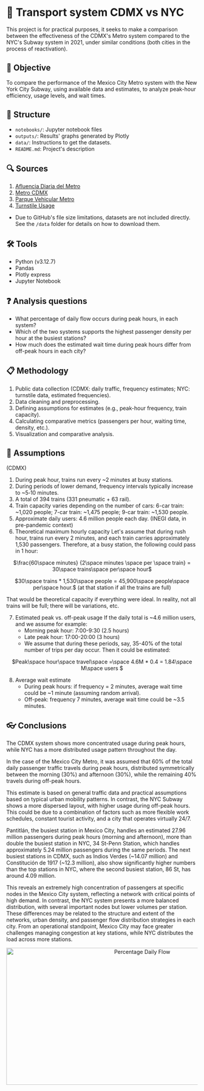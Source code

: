 # 🚆 Transport system CDMX vs NYC
This project is for practical purposes, it seeks to make a comparison between the effectiveness of the CDMX's Metro system compared to the NYC's Subway system in 2021, under similar conditions (both cities in the process of reactivation).

## 🎯 Objective
To compare the performance of the Mexico City Metro system with the New York City Subway, using available data and estimates, to analyze peak-hour efficiency, usage levels, and wait times.

## 📁 Structure
- `notebooks/`: Jupyter notebook files
- `outputs/`:  Results' graphs generated by Plotly
- `data/`: Instructions to get the datasets.
- `README.md`: Project's description  

## 🔍 Sources
1. [Afluencia Diaria del Metro](https://datos.cdmx.gob.mx/dataset/afluencia-diaria-del-metro-cdmx)
2. [Metro CDMX](https://metrocdmx.com.mx/)
4. [Parque Vehicular Metro](https://www.metro.cdmx.gob.mx/parque-vehicular)
5. [Turnstile Usage](https://catalog.data.gov/dataset/turnstile-usage-data-2021)
- Due to GitHub's file size limitations, datasets are not included directly. See the `/data` folder for details on how to download them.

## 🛠️ Tools
- Python (v3.12.7)
- Pandas
- Plotly express
- Jupyter Notebook

## ❓ Analysis questions
- What percentage of daily flow occurs during peak hours, in each system?
- Which of the two systems supports the highest passenger density per hour at the busiest stations?
- How much does the estimated wait time during peak hours differ from off-peak hours in each city?

## 📋 Methodology
1. Public data collection (CDMX: daily traffic, frequency estimates; NYC: turnstile data, estimated frequencies).
2. Data cleaning and preprocessing.
3. Defining assumptions for estimates (e.g., peak-hour frequency, train capacity).
4. Calculating comparative metrics (passengers per hour, waiting time, density, etc.).
5. Visualization and comparative analysis.

## 🧮 Assumptions
(CDMX)
1. During peak hour, trains run every ~2 minutes at busy stations.
2. During periods of lower demand, frequency intervals typically increase to ~5‑10 minutes.
3. A total of 394 trains (331 pneumatic + 63 rail).
4. Train capacity varies depending on the number of cars: 6-car train: ~1,020 people; 7-car train: ~1,475 people; 9-car train: ~1,530 people.
5. Approximate daily users: 4.6 million people each day. (INEGI data, in pre-pandemic context)
6. Theoretical maximum hourly capacity 
Let's assume that during rush hour, trains run every 2 minutes, and each train carries approximately 1,530 passengers. Therefore, at a busy station, the following could pass in 1 hour:
<p align="center">
$\frac{60\space minutes} {2\space minutes \space per \space train} = 30\space trains\space per\space hour$
</p>

<p align="center">
$30\space trains * 1,530\space people = 45,900\space people\space per\space hour.$ (at that station if all the trains are full)
</p>
    
That would be theoretical capacity if everything were ideal. In reality, not all trains will be full; there will be variations, etc.

7. Estimated peak vs. off-peak usage
If the daily total is ~4.6 million users, and we assume for example:
    - Morning peak hour: 7:00-9:30 (2.5 hours)
    - Late peak hour: 17:00-20:00 (3 hours)
    - We assume that during these periods, say, 35-40% of the total number of trips per day occur.
Then it could be estimated:

<p align="center">
$Peak\space hour\space travel\space =\space 4.6M * 0.4 = 1.84\space M\space users $
</p>

8. Average wait estimate
    - During peak hours: if frequency = 2 minutes, average wait time could be ~1 minute (assuming random arrival).
    - Off-peak: frequency 7 minutes, average wait time could be ~3.5 minutes.

## 👓 Conclusions

   The CDMX system shows more concentrated usage during peak hours, while NYC has a more distributed usage pattern throughout the day.

   In the case of the Mexico City Metro, it was assumed that 60% of the total daily passenger traffic travels during peak hours, distributed symmetrically between the morning (30%) and afternoon (30%), while the remaining 40% travels during off-peak hours.

   This estimate is based on general traffic data and practical assumptions based on typical urban mobility patterns. In contrast, the NYC Subway shows a more dispersed layout, with higher usage during off-peak hours. This could be due to a combination of factors such as more flexible work schedules, constant tourist activity, and a city that operates virtually 24/7.
   

   Pantitlán, the busiest station in Mexico City, handles an estimated 27.96 million passengers during peak hours (morning and afternoon), more than double the busiest station in NYC, 34 St-Penn Station, which handles approximately 5.24 million passengers during the same periods. The next busiest stations in CDMX, such as Indios Verdes (~14.07 million) and Constitución de 1917 (~12.3 million), also show significantly higher numbers than the top stations in NYC, where the second busiest station, 86 St, has around 4.09 million.

   This reveals an extremely high concentration of passengers at specific nodes in the Mexico City system, reflecting a network with critical points of high demand. In contrast, the NYC system presents a more balanced distribution, with several important nodes but lower volumes per station. These differences may be related to the structure and extent of the networks, urban density, and passenger flow distribution strategies in each city. From an operational standpoint, Mexico City may face greater challenges managing congestion at key stations, while NYC distributes the load across more stations.

<p align="center">
<img width="700" height="360" alt="Percentage Daily Flow" src="https://github.com/user-attachments/assets/7af40e26-fb3c-4ce9-8273-4461e480174d" />
</p>
